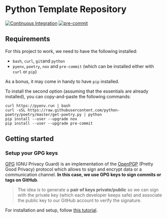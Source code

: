 # Python Template Repository

[![Continuous Integration](https://github.com/juanmanso/templyte/workflows/ci/badge.svg)](https://github.com/juanmanso/templyte/actions?workflow=ci)
[![pre-commit](https://img.shields.io/badge/pre--commit-enabled-brightgreen?logo=pre-commit&logoColor=white)](https://github.com/pre-commit/pre-commit)

## Requirements

For this project to work, we need to have the following installed:
- `bash`, `curl`, `git`and `python`
- `pyenv`, `poetry`, `nox` and `pre-commit` (which can be installed either with `curl` or `pip`)

As a bonus, it may come in handy to have `pip` installed.

To install the second option (assuming that the essentials are already
installed), you can copy-and-paste the following commands:

```
curl https://pyenv.run | bash
curl -sSL https://raw.githubusercontent.com/python-poetry/poetry/master/get-poetry.py | python
pip install --user --upgrade nox
pip install --user --upgrade pre-commit
```

## Getting started

### Setup your GPG keys

[GPG](https://gnupg.org/) (GNU Privacy Guard) is an implementation of the
[OpenPGP](https://www.openpgp.org/) (Pretty Good Privacy) protocol which
allows to sign and encrypt data or a communication channel. **In this case,
we use GPG keys to sign commits or tags on GitHub**.

> The idea is to generate a **pair of keys private/public** so we can sign
> with the private key (which each developer keeps safe) and associate the
> public key to our GitHub account to verify the signature.

For installation and setup, follow [this tutorial](https://gist.github.com/Beneboe/3183a8a9eb53439dbee07c90b344c77e).
